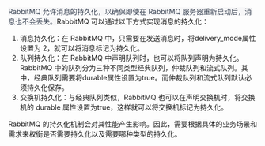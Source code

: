 <font style="color:rgb(55, 65, 81);background-color:rgb(247, 247, 248);">RabbitMQ 允许消息的持久化，以确保即使在 RabbitMQ 服务器重新启动后，消息也不会丢失。</font>RabbitMQ 可以通过以下方式实现消息的持久化：

1. 消息持久化：在 RabbitMQ 中，只需要在发送消息时，将delivery_mode属性设置为 2，就可以将消息标记为持久化。
2. 队列持久化：在 RabbitMQ 中声明队列时，也可以将队列声明为持久化。RabbitMQ 中的队列分为三种不同类型经典队列，仲裁队列和流式队列。其中，经典队列需要将durable属性设置为true。而仲裁队列和流式队列默认必须持久化保存。
3. 交换机持久化：与经典队列类似，RabbitMQ 也可以在声明交换机时，将交换机的 durable 属性设置为true，这样就可以将交换机标记为持久化。

RabbitMQ 的持久化机制会对其性能产生影响。因此，需要根据具体的业务场景和需求来权衡是否需要持久化以及需要哪种类型的持久化。

